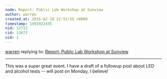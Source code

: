 ```yaml
---
node: Report: Public Lab Workshop at Sunview
author: warren
created_at: 2016-02-19 22:53:55 +0000
timestamp: 1455922435
nid: 12713
cid: 13673
uid: 1
---
```




[warren](../profile/warren) replying to: [Report: Public Lab Workshop at Sunview](../notes/Matej/02-19-2016/report-public-lab-workshop-at-sunview)

----
This was a super great event. I have a draft of a followup post about LED and alcohol tests -- will post on Monday, I believe!